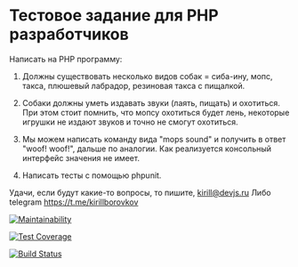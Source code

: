 # Тестовое задание для PHP разработчиков
Написать на PHP программу:

1. Должны существовать несколько видов собак = сиба-ину, мопс, такса, плюшевый лабрадор, резиновая такса с пищалкой.

2. Собаки должны уметь издавать звуки (лаять, пищать) и охотиться. При этом стоит помнить, что мопсу охотиться будет лень, некоторые игрушки не издают звуков и точно не смогут охотиться.

3. Мы можем написать команду вида "mops sound" и получить в ответ "woof! woof!", дальше по аналогии. Как реализуется консольный интерфейс значения не имеет.

4. Написать тесты с помощью phpunit.

Удачи, если будут какие-то вопросы, то пишите, kirill@devjs.ru Либо telegram https://t.me/kirillborovkov


[![Maintainability](https://api.codeclimate.com/v1/badges/979f4635e1cbfd62baee/maintainability)](https://codeclimate.com/github/aic513/php_test/maintainability)

[![Test Coverage](https://api.codeclimate.com/v1/badges/979f4635e1cbfd62baee/test_coverage)](https://codeclimate.com/github/aic513/php_test/test_coverage)

[![Build Status](https://travis-ci.org/aic513/php_test.svg?branch=master)](https://travis-ci.org/aic513/php_test)



